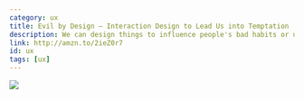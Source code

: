 ```yaml
---
category: ux
title: Evil by Design — Interaction Design to Lead Us into Temptation
description: We can design things to influence people's bad habits or use them to feed their good habits. Where you fall in that influence is up to you. I talk a lot about our power to change things and this is definitely one of those I'd recommend.
link: http://amzn.to/2ieZ0r7
id: ux
tags: [ux]
---
```

<a target="_blank"  href="https://www.amazon.com/gp/product/1118422147/ref=as_li_tl?ie=UTF8&camp=1789&creative=9325&creativeASIN=1118422147&linkCode=as2&tag=compassofdesi-20&linkId=2f302ddeaafb8b1f563204433b5725fb"><img border="0" src="//ws-na.amazon-adsystem.com/widgets/q?_encoding=UTF8&MarketPlace=US&ASIN=1118422147&ServiceVersion=20070822&ID=AsinImage&WS=1&Format=_SL250_&tag=compassofdesi-20" ></a><img src="//ir-na.amazon-adsystem.com/e/ir?t=compassofdesi-20&l=am2&o=1&a=1118422147" width="1" height="1" border="0" alt="" style="border:none !important; margin:0px !important;" />
